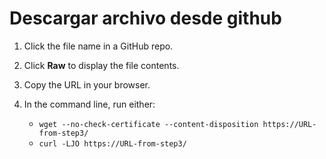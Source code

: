 # Descargar archivo desde github #

1. Click the file name in a GitHub repo.

2. Click **Raw** to display the file contents.

3. Copy the URL in your browser.

4. In the command line, run either:
    * `wget --no-check-certificate --content-disposition https://URL-from-step3/`
    * `curl -LJO https://URL-from-step3/`

